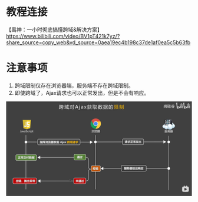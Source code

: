 # 教程连接
【禹神：一小时彻底搞懂跨域&解决方案】 https://www.bilibili.com/video/BV1pT421k7yz/?share_source=copy_web&vd_source=0aea19ec4b198c37de1af0ea5c5b63fb

# 注意事项
1. 跨域限制仅存在浏览器端，服务端不存在跨域限制。
2. 即使跨域了，Ajax请求也可以正常发出，但是不会有响应。
   
![alt text](跨域逻辑图.png)
